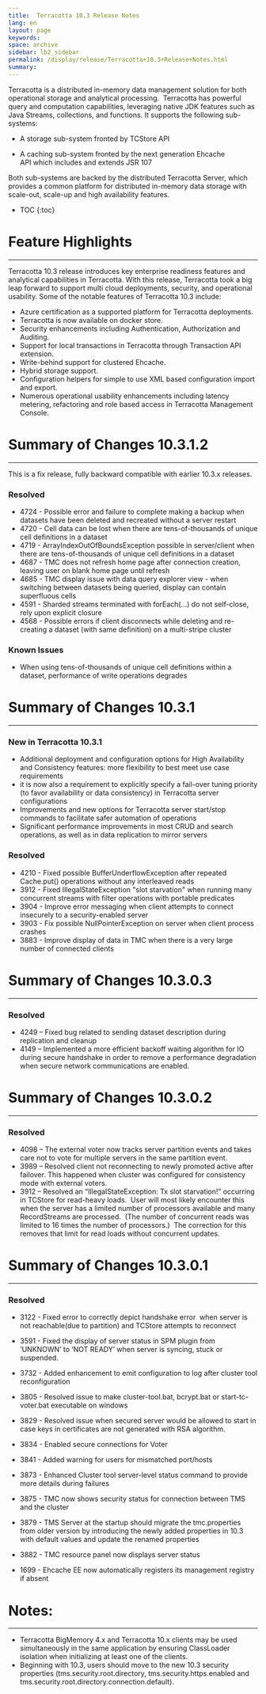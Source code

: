 ```yaml
---
title:  Terracotta 10.3 Release Notes  
lang: en
layout: page
keywords:
space: archive
sidebar: lb2_sidebar
permalink: /display/release/Terracotta+10.3+Release+Notes.html
summary:
---
```


Terracotta is a distributed in-memory data management solution for both operational storage and analytical processing.  Terracotta has powerful query and computation capabilities, leveraging native JDK features such as Java Streams, collections, and functions. It supports the following sub-systems:

*   A storage sub-system fronted by TCStore API
    
*   A caching sub-system fronted by the next generation Ehcache API which includes and extends JSR 107
    

Both sub-systems are backed by the distributed Terracotta Server, which provides a common platform for distributed in-memory data storage with scale-out, scale-up and high availability features.



* TOC
{:toc}

# Feature Highlights
------------------

Terracotta 10.3 release introduces key enterprise readiness features and analytical capabilities in Terracotta. With this release, Terracotta took a big leap forward to support multi cloud deployments, security, and operational usability. Some of the notable features of Terracotta 10.3 include:

*   Azure certification as a supported platform for Terracotta deployments.
*   Terracotta is now available on docker store.
*   Security enhancements including Authentication, Authorization and Auditing.
*   Support for local transactions in Terracotta through Transaction API extension.
*   Write-behind support for clustered Ehcache.
*   Hybrid storage support.
*   Configuration helpers for simple to use XML based configuration import and export.
*   Numerous operational usability enhancements including latency metering, refactoring and role based access in Terracotta Management Console.
    

# Summary of Changes 10.3.1.2
---------------------------

This is a fix release, fully backward compatible with earlier 10.3.x releases.

### Resolved

*   4724 - Possible error and failure to complete making a backup when datasets have been deleted and recreated without a server restart
*   4720 - Cell data can be lost when there are tens-of-thousands of unique cell definitions in a dataset
*   4719 - ArrayIndexOutOfBoundsException possible in server/client when there are tens-of-thousands of unique cell definitions in a dataset
*   4687 - TMC does not refresh home page after connection creation, leaving user on blank home page until refresh
*   4685 - TMC display issue with data query explorer view - when switching between datasets being queried, display can contain superfluous cells
*   4591 - Sharded streams terminated with forEach(...) do not self-close, rely upon explicit closure
*   4568 - Possible errors if client disconnects while deleting and re-creating a dataset (with same definition) on a multi-stripe cluster

  

### Known Issues

*   When using tens-of-thousands of unique cell definitions within a dataset, performance of write operations degrades

# Summary of Changes 10.3.1
-------------------------

### New in Terracotta 10.3.1

*   Additional deployment and configuration options for High Availability and Consistency features: more flexibility to best meet use case requirements
*   it is now also a requirement to explicitly specify a fail-over tuning priority (to favor availability or data consistency) in Terracotta server configurations
*   Improvements and new options for Terracotta server start/stop commands to facilitate safer automation of operations
*   Significant performance improvements in most CRUD and search operations, as well as in data replication to mirror servers

### Resolved

*   4210 - Fixed possible BufferUnderflowException after repeated Cache.put() operations without any interleaved reads
*   3912 - Fixed IllegalStateException "slot starvation" when running many concurrent streams with filter operations with portable predicates
*   3904 - Improve error messaging when client attempts to connect insecurely to a security-enabled server
*   3903 - Fix possible NullPointerException on server when client process crashes
*   3883 - Improve display of data in TMC when there is a very large number of connected clients

# Summary of Changes 10.3.0.3
---------------------------

### Resolved

*   4249 – Fixed bug related to sending dataset description during replication and cleanup
*   4149 – Implemented a more efficient backoff waiting algorithm for IO during secure handshake in order to remove a performance degradation when secure network communications are enabled.

# Summary of Changes 10.3.0.2
---------------------------

### Resolved

*   4098 – The external voter now tracks server partition events and takes care not to vote for multiple servers in the same partition event.
*   3989 – Resolved client not reconnecting to newly promoted active after failover. This happened when cluster was configured for consistency mode with external voters.
*   3912 – Resolved an “IllegalStateException: Tx slot starvation!” occurring in TCStore for read-heavy loads.  User will most likely encounter this when the server has a limited number of processors available and many RecordStreams are processed.  (The number of concurrent reads was limited to 16 times the number of processors.)  The correction for this removes that limit for read loads without concurrent updates.

# Summary of Changes 10.3.0.1
---------------------------

### Resolved

*   3122 - Fixed error to correctly depict handshake error  when server is not reachable(due to partition) and TCStore attempts to reconnect
*   3591 - Fixed the display of server status in SPM plugin from ‘UNKNOWN’ to ‘NOT READY’ when server is syncing, stuck or suspended.
*   3732 - Added enhancement to emit configuration to log after cluster tool reconfiguration
*   3805 - Resolved issue to make cluster-tool.bat, bcrypt.bat or start-tc-voter.bat executable on windows
*   3829 - Resolved issue when secured server would be allowed to start in case keys in certificates are not generated with RSA algorithm.  
    
*   3834 - Enabled secure connections for Voter  
    
*   3841 - Added warning for users for mismatched port/hosts
*   3873 - Enhanced Cluster tool server-level status command to provide more details during failures
*   3875 - TMC now shows security status for connection between TMS and the cluster  
    
*   3879 - TMS Server at the startup should migrate the tmc.properties from older version by introducing the newly added properties in 10.3 with default values and update the renamed properties
*   3882 - TMC resource panel now displays server status
*   1699 - Ehcache EE now automatically registers its management registry if absent  
    

# Notes:
------

*   Terracotta BigMemory 4.x and Terracotta 10.x clients may be used simultaneously in the same application by ensuring ClassLoader isolation when initializing at least one of the clients.
*   Beginning with 10.3, users should move to the new 10.3 security properties (tms.security.root.directory, tms.security.https.enabled and tms.security.root.directory.connection.default).


